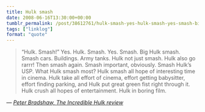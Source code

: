 ```yaml
---
title: Hulk smash
date: 2008-06-16T13:30:00+00:00
tumblr_permalink: /post/38612761/hulk-smash-yes-hulk-smash-yes-smash-big
tags: ["linklog"]
format: "quote"
---
```


> &ldquo;Hulk. Smash!&rdquo; Yes. Hulk. Smash. Yes. Smash. Big Hulk smash. Smash cars. Buildings. Army tanks. Hulk not just smash. Hulk also go rarrr! Then smash again. Smash important, obviously. Smash Hulk&rsquo;s USP. What Hulk smash most? Hulk smash all hope of interesting time in cinema. Hulk take all effort of cinema, effort getting babysitter, effort finding parking, and Hulk put great green fist right through it. Hulk crush all hopes of entertainment. Hulk in boring film.

— <cite>[Peter Bradshaw, _The Incredible Hulk review_](https://www.theguardian.com/film/2008/jun/13/actionandadventure.sciencefictionandfantasy)</cite>

